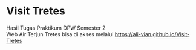 # Visit Tretes
Hasil Tugas Praktikum DPW Semester 2 <br>
Web Air Terjun Tretes bisa di akses melalui https://ali-vian.github.io/Visit-Tretes
